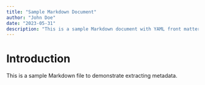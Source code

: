 ```yaml
---
title: "Sample Markdown Document"
author: "John Doe"
date: "2023-05-31"
description: "This is a sample Markdown document with YAML front matter."
---
```

# Introduction
This is a sample Markdown file to demonstrate extracting metadata.
